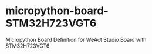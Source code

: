 # micropython-board-STM32H723VGT6
Micropython Board Definition for WeAct Studio Board with STM32H723VGT6
